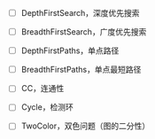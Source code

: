 - [ ] DepthFirstSearch，深度优先搜索
- [ ] BreadthFirstSearch，广度优先搜索
- [ ]  DepthFirstPaths，单点路径
- [ ] BreadthFirstPaths，单点最短路径
- [ ] CC，连通性
- [ ] Cycle，检测环
- [ ] TwoColor，双色问题（图的二分性）

